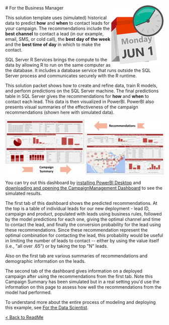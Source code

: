 <img src="Images/management.png" align="right">
# For the Business Manager

This solution template uses (simulated) historical data to predict  **how** and **when** to contact leads for your campaign. The recommendations include  the **best channel** to contact a lead (in our example, email, SMS, or cold call), the **best day of the week** and the **best time of day** in which to make the contact.  
 
SQL Server R Services brings the compute to the data by allowing R to run on the same computer as the database. It includes a database service that runs outside the SQL Server process and communicates securely with the R runtime. 

This solution packet shows how to create and refine data, train R models, and perform predictions on the SQL Server machine. The final predictions table in SQL Server gives the recommendations for **how** and **when** to contact each lead. This data is then visualized in PowerBI.  PowerBI also presents visual summaries of the effectiveness of the campaign recommendations (shown here with simulated data).


![Visualize](Images/visualize.png?raw=true)


You can try out this dashboard by <a href="https://powerbi.microsoft.com/en-us/desktop/" target="_blank">installing PowerBI Desktop</a> and <a href="Campaign%20Management%20Dashboard.pbix" target="_blank">downloading and opening the CampaignManagement Dashboard</a> to see the simulated results.

The first tab of this dashboard shows the predicted recommendations.  At the top is a table of individual leads for our new deployment - lead ID, campaign and product, populated with leads using business rules, followed by the model predictions for each one, giving the optimal channel and time to contact the lead, and finally the conversion probability for the lead using these recommendations.  Since these recommendation represent the optimal combination for contacting the lead, this probability would be useful in limiting the number of leads to contact --  either by using the value itself (i.e., "all over .65") or by taking the top "N" leads.

Also on the first tab are various summaries of recommendations and demographic information on the leads. 

The second tab of the dashboard gives information on a deployed campaign after using the recommendations from the first tab.
Note this Campaign Summary has been simulated but in a real setting you'd use the information on this page to assess how well the recommendations from the model had performed.

To understand more about the entire process of modeling and deploying this example, see [For the Data Scientist](data-scientist.md).
 

[&lt; Back to ReadMe](../readme.md)
